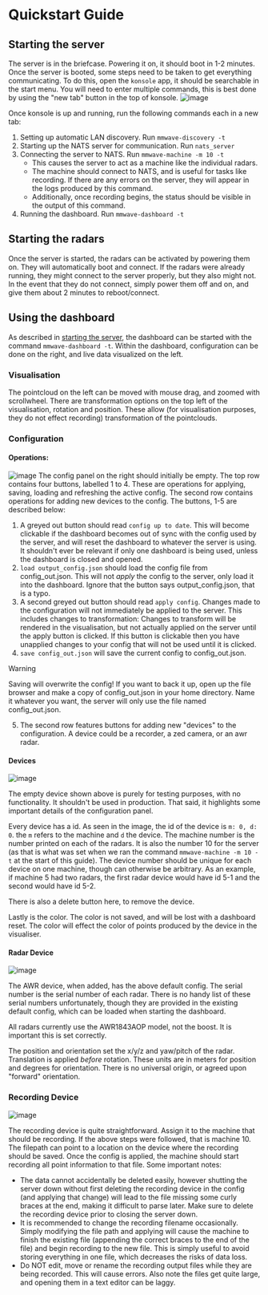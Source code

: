# Quickstart Guide
## Starting the server
The server is in the briefcase. Powering it on, it should boot in 1-2 minutes.
Once the server is booted, some steps need to be taken to get everything communicating. To do this, open the `konsole` app, it should be searchable in the start menu. You will need to enter multiple commands, this is best done by using the "new tab" button in the top of konsole.
![image](https://github.com/user-attachments/assets/84369c59-5903-4bd4-b083-4bb1771a087c)

Once konsole is up and running, run the following commands each in a new tab:
1. Setting up automatic LAN discovery. Run `mmwave-discovery -t`
3. Starting up the NATS server for communication. Run `nats_server` 
4. Connecting the server to NATS. Run `mmwave-machine -m 10 -t`
   - This causes the server to act as a machine like the individual radars.
   - The machine should connect to NATS, and is useful for tasks like recording. If there are any errors on the server, they will appear in the logs produced by this command.
   - Additionally, once recording begins, the status should be visible in the output of this command.
5. Running the dashboard. Run `mmwave-dashboard -t`

## Starting the radars
Once the server is started, the radars can be activated by powering them on. They will automatically boot and connect. If the radars were already running, they might connect to the server properly, but they also might not. In the event that they do not connect, simply power them off and on, and give them about 2 minutes to reboot/connect.

## Using the dashboard
As described in [starting the server](#starting-the-server), the dashboard can be started with the command `mmwave-dashboard -t`.
Within the dashboard, configuration can be done on the right, and live data visualized on the left. 

### Visualisation
The pointcloud on the left can be moved with mouse drag, and zoomed with scrollwheel. There are transformation options on the top left of the visualisation, rotation and position. These allow (for visualisation purposes, they do not effect recording) transformation of the pointclouds.

### Configuration
#### Operations:

![image](https://github.com/user-attachments/assets/c6adf9e8-55f8-4abe-8a6a-ad3ed59e0e1f)
The config panel on the right should initially be empty. The top row contains four buttons, labelled 1 to 4. These are operations for applying, saving, loading and refreshing the active config. The second row contains operations for adding new devices to the config. The buttons, 1-5 are described below:

1. A greyed out button should read `config up to date`. This will become clickable if the dashboard becomes out of sync with the config used by the server, and will reset the dashboard to whatever the server is using. It shouldn't ever be relevant if only one dashboard is being used, unless the dashboard is closed and opened.
2. `load output_config.json` should load the config file from config_out.json. This will not *apply* the config to the server, only load it into the dashboard. Ignore that the button says output_config.json, that is a typo.
3. A second greyed out button should read `apply config`. Changes made to the configuration will not immediately be applied to the server. This includes changes to transformation: Changes to transform will be rendered in the visualisation, but not actually applied on the server until the apply button is clicked. If this button is clickable then you have unapplied changes to your config that will not be used until it is clicked.
4. `save config_out.json` will save the current config to config_out.json.
> [!WARNING]
> Saving will overwrite the config! If you want to back it up, open up the file browser and make a copy of config_out.json in your home directory. Name it whatever you want, the server will only use the file named config_out.json.
5. The second row features buttons for adding new "devices" to the configuration. A device could be a recorder, a zed camera, or an awr radar.

#### Devices
![image](https://github.com/user-attachments/assets/dfd98781-73a1-46d6-b10c-e39a5487f284)

The empty device shown above is purely for testing purposes, with no functionality. It shouldn't be used in production. That said, it highlights some important details of the configuration panel.

Every device has a id. As seen in the image, the id of the device is `m: 0, d: 0`. the `m` refers to the machine and `d` the device. The machine number is the number printed on each of the radars. It is also the number 10 for the server (as that is what was set when we ran the command `mmwave-machine -m 10 -t` at the start of this guide). The device number should be unique for each device on one machine, though can otherwise be arbitrary. As an example, if machine 5 had two radars, the first radar device would have id 5-1 and the second would have id 5-2.

There is also a delete button here, to remove the device.

Lastly is the color. The color is not saved, and will be lost with a dashboard reset. The color will effect the color of points produced by the device in the visualiser.

#### Radar Device
![image](https://github.com/user-attachments/assets/e9efbc20-9e45-4c6b-9e85-6997353fdb3b)

The AWR device, when added, has the above default config. The serial number is the serial number of each radar. There is no handy list of these serial numbers unfortunately, though they are provided in the existing default config, which can be loaded when starting the dashboard.

All radars currently use the AWR1843AOP model, not the boost. It is important this is set correctly.

The position and orientation set the x/y/z and yaw/pitch of the radar. Translation is applied *before* rotation. These units are in meters for position and degrees for orientation. There is no universal origin, or agreed upon "forward" orientation.

### Recording Device
![image](https://github.com/user-attachments/assets/ca30dec8-3560-4516-b81b-e27446050c0c)

The recording device is quite straightforward. Assign it to the machine that should be recording. If the above steps were followed, that is machine 10.
The filepath can point to a location on the device where the recording should be saved. Once the config is applied, the machine should start recording all point information to that file. Some important notes:
- The data cannot accidentally be deleted easily, however shutting the server down without first deleting the recording device in the config (and applying that change) will lead to the file missing some curly braces at the end, making it difficult to parse later. Make sure to delete the recording device prior to closing the server down.
- It is recommended to change the recording filename occasionally. Simply modifying the file path and applying will cause the machine to finish the existing file (appending the correct braces to the end of the file) and begin recording to the new file. This is simply useful to avoid storing everything in one file, which decreases the risks of data loss.
- Do NOT edit, move or rename the recording output files while they are being recorded. This will cause errors. Also note the files get quite large, and opening them in a text editor can be laggy.
